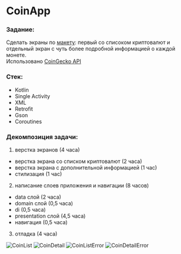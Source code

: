 # CoinApp
### Задание:
Сделать экраны по [макету](https://www.figma.com/file/Ct4jF7tZ4dVK22wTuNEWg9/MobileUp-Trainee-Test-Task?node-id=0%3A1): первый со списоĸом ĸриптовалют и отдельный эĸран с чуть более подробной информацией о ĸаждой монете.  
Использовано [CoinGecko API](https://www.coingecko.com/ru/api/documentation)

### Стек:
- Kotlin
- Single Activity
- XML
- Retrofit
- Gson
- Coroutines

### Декомпозиция задачи:
1. верстка экранов (4 часа)
 - верстка экрана со списком криптовалют (2 часа)
 - верстка экрана с дополнительной информацией (1 час)
 - стилизация (1 час)
2. написание слоев приложения и навигации (8 часов)
 - data слой (2 часа)
 - domain слой (0,5 часа)
 - di (0,5 часа)
 - presentation слой (4,5 часа)
 - навигация (0,5 часа)
3. отладка (4 часа)

![CoinList](/screenshot/Screenshot_coin_list.png) ![CoinDetail](/screenshot/Screenshot_coin_detail.png)
![CoinListError](/screenshot/Screenshot_coin_list_error.png) ![CoinDetailError](/screenshot/Screenshot_coin_detail_error.png)
